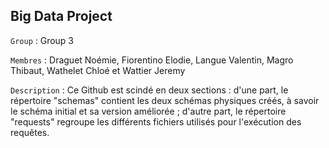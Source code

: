 Big Data Project
---------------

`Group` : Group 3

`Membres` : Draguet Noémie, Fiorentino Elodie, Langue Valentin, Magro Thibaut, Wathelet Chloé et Wattier Jeremy

`Description` : Ce Github est scindé en deux sections : d'une part, le répertoire "schemas" contient les deux schémas physiques créés, à savoir le schéma initial et sa version améliorée ; d'autre part, le répertoire "requests" regroupe les différents fichiers utilisés pour l'exécution des requêtes.
